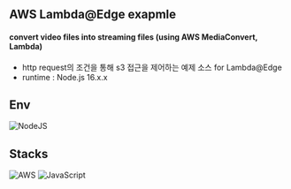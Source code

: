 ## AWS Lambda@Edge exapmle

#### convert video files into streaming files (using AWS MediaConvert, Lambda)
- http request의 조건을 통해 s3 접근을 제어하는 예제 소스 for Lambda@Edge
- runtime : Node.js 16.x.x

## Env
![NodeJS](https://img.shields.io/badge/node.js-6DA55F?style=for-the-badge&logo=node.js&logoColor=white)

## Stacks
![AWS](https://img.shields.io/badge/AWS-%23FF9900.svg?style=for-the-badge&logo=amazon-aws&logoColor=white)
![JavaScript](https://img.shields.io/badge/javascript-%23323330.svg?style=for-the-badge&logo=javascript&logoColor=%23F7DF1E)

